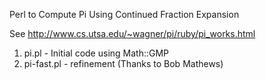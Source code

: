 Perl to Compute Pi Using Continued Fraction Expansion

See http://www.cs.utsa.edu/~wagner/pi/ruby/pi_works.html

1) pi.pl - Initial code using Math::GMP
2) pi-fast.pl - refinement (Thanks to Bob Mathews)
